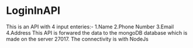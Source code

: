 # LoginInAPI
This is an API with 4 input enteries:-
1.Name
2.Phone Number
3.Email
4.Address
This API is forwared the data to the mongoDB database which is made on the server 27017.
The connectivity is with NodeJs 
